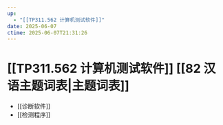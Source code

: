 ```yaml
---
up:
  - "[[TP311.562 计算机测试软件]]"
date: 2025-06-07
ctime: 2025-06-07T21:31:26
---
```


# [[TP311.562 计算机测试软件]] [[82 汉语主题词表|主题词表]]

- [[诊断软件]]
- [[检测程序]]
